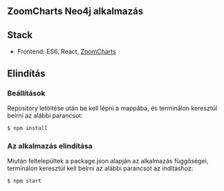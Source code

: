 
## ZoomCharts Neo4j alkalmazás

## Stack

* Frontend: ES6, React, [ZoomCharts](https://zoomcharts.com/en/)


## Elindítás

### Beállítások

Repository letöltése után be kell lépni a mappába, és terminálon keresztül beírni az alábbi parancsot:

```bash
$ npm install
```


### Az alkalmazás elindítása

Miután feltelepültek a package.json alapján az alkalmazás függőségei, terminálon keresztül kell beírni az alábbi parancsot az indításhoz:

```bash
$ npm start
```


